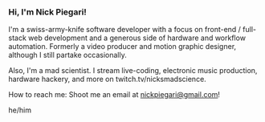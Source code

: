 ### Hi, I'm Nick Piegari!

I'm a swiss-army-knife software developer with a focus on front-end / full-stack web development and a generous side of hardware and workflow automation.  Formerly a video producer and motion graphic designer, although I still partake occasionally.

Also, I'm a mad scientist.  I stream live-coding, electronic music production, hardware hackery, and more on twitch.tv/nicksmadscience.

How to reach me:  Shoot me an email at nickpiegari@gmail.com!

he/him

<!--
**nicksmadscience/nicksmadscience** is a ✨ _special_ ✨ repository because its `README.md` (this file) appears on your GitHub profile.

Here are some ideas to get you started:

- 🔭 I’m currently working on ...
- 🌱 I’m currently learning ...
- 👯 I’m looking to collaborate on ...
- 🤔 I’m looking for help with ...
- 💬 Ask me about ...
- 📫 How to reach me: ...
- 😄 Pronouns: ...
- ⚡ Fun fact: ...
-->
